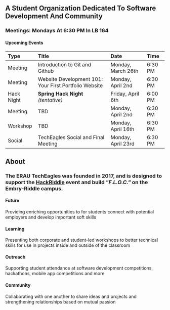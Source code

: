 ## A Student Organization Dedicated To Software Development And Community
### Meetings: Mondays At 6:30 PM In LB 164

#### Upcoming Events

| Type         | Title                                                   | Date               | Time    |
|:-------------|:--------------------------------------------------------|:-------------------|:--------|
| Meeting      | Introduction to Git and Github                          | Monday, March 26th | 6:30 PM |
| Meeting      | Website Development 101: Your First Portfolio Website   | Monday, April 2nd  | 6:30 PM |
| Hack Night   | **Spring Hack Night** _(tentative)_                     | Friday, April 6th  | 6:00 PM |
| Meeting      | TBD                                                     | Monday, April 2nd  | 6:30 PM |
| Workshop     | TBD                                                     | Monday, April 16th | 6:30 PM |
| Social       | TechEagles Social and Final Meeting                     | Monday, April 23rd | 6:30 PM |


## About
### The ERAU TechEagles was founded in 2017, and is designed to support the [HackRiddle](https://hackriddle.com) event and build _"F.L.O.C."_ on the Embry-Riddle campus.

#### Future
Providing enriching opportunities to for students connect with potential employers and develop important soft skills

#### Learning
Presenting both corporate and student-led workshops to better technical skills for use in projects inside and outside of the classroom

#### Outreach
Supporting student attendance at software development competitions, hackathons, mobile app competitions and more

#### Community
Collaborating with one another to share ideas and projects and strengthening relationships based on mutual passion

